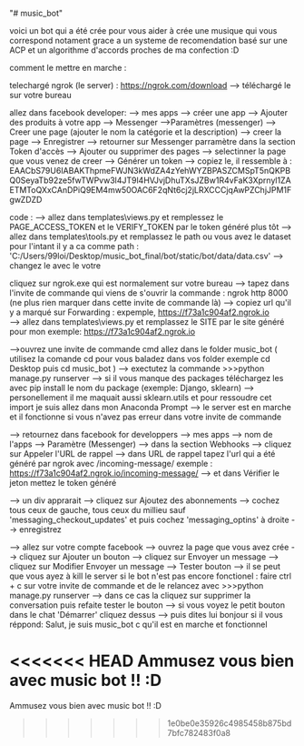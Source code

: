 "# music_bot" 

voici un bot qui a été crée pour vous aider à crée une musique qui vous correspond notament grace a un systeme de recomendation basé sur une ACP et un 
algorithme d'accords proches de ma confection :D 

comment le mettre en marche : 

telechargé ngrok (le server) : https://ngrok.com/download   --> téléchargé le sur votre bureau

allez dans facebook developer:
--> mes apps --> créer une app --> Ajouter des produits à votre app --> Messenger 
-->Paramètres (messenger) --> Creer une page (ajouter le nom la catégorie et la description) --> creer la page 
--> Enregistrer --> retourner sur Messenger parramètre dans la section Token d'accès --> Ajouter ou supprimer des pages
--> selectinner la page que vous venez de creer --> Générer un token 
--> copiez le, il ressemble à : EAACbS79U6IABAKThpmeFWJN3kWdZA4zYehWYZBPASZCMSpT5nQKPBQ0SeyaTb92ze5fwTWPvw3l4JT9l4HVJvjDhuTXsJZBw1R4vFaK3Xprnyl1ZAETMToQXxCAnDPiQ9EM4mw50OAC6F2qNt6cj2jLRXCCCjqAwPZChjJPM1FgwZDZD 

code :
--> allez dans templates\views.py et remplessez le PAGE_ACCESS_TOKEN et le VERIFY_TOKEN par le token généré plus tôt
--> allez dans templates\tools.py et remplassez le path ou vous avez le dataset 
pour l'intant il y a ca comme path : 'C:/Users/99loi/Desktop/music_bot_final/bot/static/bot/data/data.csv'
--> changez le avec le votre 

cliquez sur ngrok.exe qui est normalement sur votre bureau 
--> tapez dans l'invite de commande qui viens de s'ouvrir la commande  : ngrok http 8000   (ne plus rien marquer dans cette invite de commande là) 
--> copiez url qu'il y a marqué sur Forwarding : expemple, https://f73a1c904af2.ngrok.io  
--> allez dans templates\views.py et remplassez le SITE par le site généré pour mon exemple: https://f73a1c904af2.ngrok.io

-->ouvrez une invite de commande cmd allez dans le folder music_bot ( utilisez la comande cd pour vous baladez dans vos folder exemple cd Desktop puis cd music_bot )
--> exectutez la commande >>>python manage.py runserver
   --> si il vous manque des packages téléchargez les avec pip install le nom du package (exemple: Django, sklearn) 
   --> personellement il me maquait aussi sklearn.utils et pour ressoudre cet import je suis allez dans mon Anaconda Prompt
--> le server est en marche et il fonctionne si vous n'avez pas erreur dans votre invite de commande   

--> retournez dans facebook for developpers --> mes apps --> nom de l'apps --> Paramètre (Messenger)
--> dans la section Webhooks --> cliquez sur Appeler l'URL de rappel
--> dans URL de rappel tapez l'url qui a été généré par ngrok avec /incoming-message/ exemple : https://f73a1c904af2.ngrok.io/incoming-message/
--> et dans Vérifier le jeton mettez le token généré 

--> un div apprarait --> cliquez sur Ajoutez des abonnements 
--> cochez tous ceux de gauche, tous ceux du millieu sauf 'messaging_checkout_updates' et puis cochez 'messaging_optins' à droite 
--> enregistrez

--> allez sur votre compte facebook --> ouvrez la page que vous avez crée
--> cliquez sur Ajouter un bouton --> cliquez sur Envoyer un message
--> cliquez sur Modifier Envoyer un message --> Tester bouton 
--> il se peut que vous ayez à kill le server si le bot n'est pas encore fonctionel : faire ctrl + c sur votre invite de commande et de le relancez avec >>>python manage.py runserver
   --> dans ce cas la cliquez sur supprimer la conversation puis refaite tester le bouton
--> si vous voyez le petit bouton dans le chat 'Démarrer' cliquez dessus 
--> puis dites lui bonjour si il vous réppond: Salut, je suis music_bot c qu'il est en marche et fonctionnel


<<<<<<< HEAD
Ammusez vous bien avec music bot  !! :D
=======
Ammusez vous bien avec music bot  !! :D
>>>>>>> 1e0be0e35926c4985458b875bd7bfc782483f0a8
